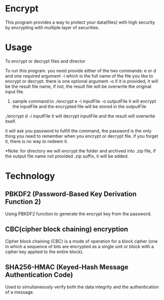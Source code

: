 # Encrypt
This program provides a way to protect your data(files) with high security by encrypting with multiple layer of securities.

# Usage

To encrypt or decrypt files and director

To run this program. you need provide either of the two commands: e or d
 and one required argument -i which is the full name of the file you like to encrypt or decrypt.
 there is one optional argument -o if it is provided, it will be the result file name, if not, the result file will be overwrite the original input file.

1. sample command:\n
 ./encrypt e -i inputFile -o outputFile
 it will encrypt the inputFile and the encrypted file will be stored in the outputFile
 
 ./encrypt d -i inputFile
 it will decrypt inputFile and the result will overwrite itself.
 
 it will ask you password to fulfill the command, the password is the only thing you need to remember when you encrypt or decrypt file.
 if you forget it, there is no way to redeem it.

 *Note: for directory we will encrypt the folder and archived into .zip file, if the output file name not provided .zip suffix, it will be added.

# Technology

## PBKDF2 (Password-Based Key Derivation Function 2)  
Using PBKDF2 function to generate the encrypt key from the password.

## CBC(cipher block chaining) encryption
Cipher block chaining (CBC) is a mode of operation for a block cipher (one in which a sequence of bits are encrypted as a single unit or block with a cipher key applied to the entire block).

## SHA256-HMAC (Keyed-Hash Message Authentication Code)
Used to simultaneously verify both the data integrity and the authentication of a message. 

